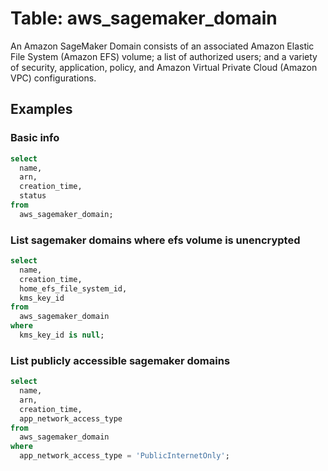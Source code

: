 # Table: aws_sagemaker_domain

An Amazon SageMaker Domain consists of an associated Amazon Elastic File System (Amazon EFS) volume; a list of authorized users; and a variety of security, application, policy, and Amazon Virtual Private Cloud (Amazon VPC) configurations.

## Examples

### Basic info

```sql
select
  name,
  arn,
  creation_time,
  status
from
  aws_sagemaker_domain;
```

### List sagemaker domains where efs volume is unencrypted

```sql
select
  name,
  creation_time,
  home_efs_file_system_id,
  kms_key_id
from
  aws_sagemaker_domain
where 
  kms_key_id is null;
```

### List publicly accessible sagemaker domains

```sql
select
  name,
  arn,
  creation_time,
  app_network_access_type
from
  aws_sagemaker_domain
where 
  app_network_access_type = 'PublicInternetOnly';
  ```